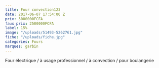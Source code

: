```yaml
---
title: Four convection123
date: 2017-06-07 17:54:00 Z
prix: 3000000FCFA
faux prix: 2500000FCFA
label: 15%
image: "/uploads/51493-5262761.jpg"
fiche: "/uploads/fiche.jpg"
categories: Fours
marques: garbin
---
```


Four électrique / à usage professionnel / à convection / pour boulangerie 